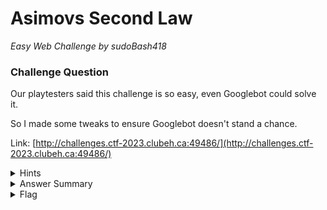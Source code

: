 # Asimovs Second Law

<i>Easy Web Challenge by sudoBash418</i>

### Challenge Question

Our playtesters said this challenge is so easy, even Googlebot could solve it.

So I made some tweaks to ensure Googlebot doesn't stand a chance.

Link: [http://challenges.ctf-2023.clubeh.ca:49486/](http://challenges.ctf-2023.clubeh.ca:49486/)

<details> 
  <summary>Hints</summary>
  <ol>
    <li>What part of a website does Googlebot visit first?</li>
  </ol>
</details>

<details> 
  <summary>Answer Summary</summary>
  <p>Need writeup.</p>
</details>

<details>
  <summary>Flag</summary>
  &emsp;<b>clubeh{h1d1ng_fr0m_4h3_r0b045_7d37c0ec}</b>
</details>
